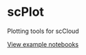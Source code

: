 # scPlot

Plotting tools for scCloud

[View example notebooks](https://nbviewer.jupyter.org/github/klarman-cell-observatory/scPlot/tree/master/notebooks/)
